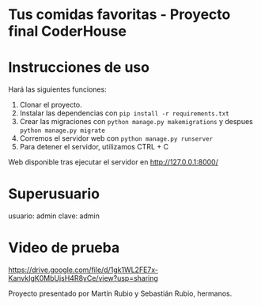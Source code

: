 # Tus comidas favoritas - Proyecto final CoderHouse


# Instrucciones de uso
Hará las siguientes funciones:
1. Clonar el proyecto.
2. Instalar las dependencias con `pip install -r requirements.txt`
3. Crear las migraciones con `python manage.py makemigrations` y despues `python manage.py migrate`
4. Corremos el servidor web con `python manage.py runserver`
5. Para detener el servidor, utilizamos CTRL + C


Web disponible tras ejecutar el servidor en http://127.0.0.1:8000/

# Superusuario
usuario: admin
clave: admin

# Video de prueba
https://drive.google.com/file/d/1gk1WL2FE7x-KanvkIgK0MbUjsH4R8yCe/view?usp=sharing


Proyecto presentado por Martín Rubio y Sebastián Rubio, hermanos.

